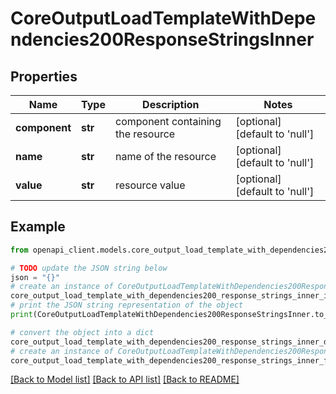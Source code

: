 # CoreOutputLoadTemplateWithDependencies200ResponseStringsInner


## Properties

Name | Type | Description | Notes
------------ | ------------- | ------------- | -------------
**component** | **str** | component containing the resource | [optional] [default to 'null']
**name** | **str** | name of the resource | [optional] [default to 'null']
**value** | **str** | resource value | [optional] [default to 'null']

## Example

```python
from openapi_client.models.core_output_load_template_with_dependencies200_response_strings_inner import CoreOutputLoadTemplateWithDependencies200ResponseStringsInner

# TODO update the JSON string below
json = "{}"
# create an instance of CoreOutputLoadTemplateWithDependencies200ResponseStringsInner from a JSON string
core_output_load_template_with_dependencies200_response_strings_inner_instance = CoreOutputLoadTemplateWithDependencies200ResponseStringsInner.from_json(json)
# print the JSON string representation of the object
print(CoreOutputLoadTemplateWithDependencies200ResponseStringsInner.to_json())

# convert the object into a dict
core_output_load_template_with_dependencies200_response_strings_inner_dict = core_output_load_template_with_dependencies200_response_strings_inner_instance.to_dict()
# create an instance of CoreOutputLoadTemplateWithDependencies200ResponseStringsInner from a dict
core_output_load_template_with_dependencies200_response_strings_inner_from_dict = CoreOutputLoadTemplateWithDependencies200ResponseStringsInner.from_dict(core_output_load_template_with_dependencies200_response_strings_inner_dict)
```
[[Back to Model list]](../README.md#documentation-for-models) [[Back to API list]](../README.md#documentation-for-api-endpoints) [[Back to README]](../README.md)


